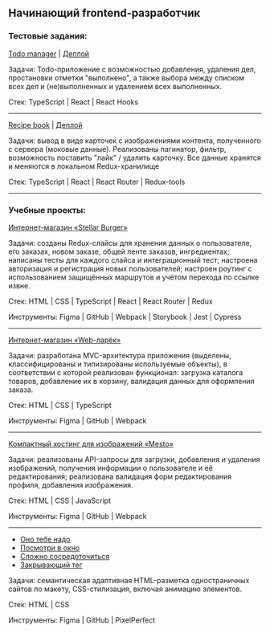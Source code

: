 ## Начинающий frontend-разработчик

### Тестовые задания:

[Todo manager](https://github.com/mcbucco/intern-mindbox-todo) | [Деплой](https://mcbucco.github.io/intern-mindbox-todo/)

Задачи: Todo-приложение с возможностью добавления, удаления дел, простановки отметки "выполнено", а также выбора между списком всех дел и (не)выполненных и удалением всех выполненных. 

Стек: TypeScript | React | React Hooks
***
[Recipe book](https://github.com/mcbucco/Recipe-Book) | [Деплой](https://mcbucco.github.io/Recipe-Book)

Задачи: вывод в виде карточек с изображениями контента, полученного с сервера (моковые данные). Реализованы пагинатор, фильтр, возможность поставить "лайк" / удалить карточку. Все данные хранятся и меняются в локальном Redux-хранилище

Стек: TypeScript | React | React Router | Redux-tools
***
### Учебные проекты:
[Интернет-магазин «Stellar Burger»](https://github.com/mcbucco/stellar-burgers)

Задачи: созданы Redux-слайсы для хранения данных о пользователе, его заказах, новом заказе, общей ленте заказов, ингредиентах; написаны тесты для каждого слайса и интеграционный тест; настроена авторизация и регистрация новых пользователей; настроен роутинг с использованием защищённых маршрутов и учётом перехода по ссылке извне.

Стек: HTML | CSS | TypeScript | React | React Router | Redux

Инструменты: Figma | GitHub | Webpack | Storybook | Jest | Cypress
***
[Интернет-магазин «Web-ларёк»](https://github.com/mcbucco/web-larek-frontend)

Задачи: разработана MVC-архитектура приложения (выделены, классифицированы и типизированы используемые объекты), в соответствии с которой реализован функционал: загрузка каталога товаров, добавление их в корзину, валидация данных для оформления заказа.

Стек: HTML | CSS | TypeScript

Инструменты: Figma | GitHub | Webpack
***
[Компактный хостинг для изображений «Mesto»](https://github.com/mcbucco/mesto-project-ff)

Задачи: реализованы API-запросы для загрузки, добавления и удаления изображений, получения информации о пользователе и её редактирования; реализована валидация форм редактирования профиля, добавления изображения.

Стек: HTML | CSS | JavaScript

Инструменты: Figma | GitHub | Webpack
***
- [Оно тебе надо](https://github.com/mcbucco/ono-tebe-nado)
- [Посмотри в окно](https://github.com/mcbucco/posmotri_v_okno)
- [Сложно сосредоточиться](https://github.com/mcbucco/slozhno-sosredotochitsya)
- [Закрывающий тег](https://github.com/mcbucco/zakrivayuschiy-teg-f)

Задачи: семантическая адаптивная HTML-разметка одностраничных сайтов по макету, CSS-стилизация, включая анимацию элементов.

Стек: HTML | CSS

Инструменты: Figma | GitHub | PixelPerfect



<!--
**mcbucco/mcbucco** is a ✨ _special_ ✨ repository because its `README.md` (this file) appears on your GitHub profile.

Here are some ideas to get you started:

- 🔭 I’m currently working on ...
- 🌱 I’m currently learning ...
- 👯 I’m looking to collaborate on ...
- 🤔 I’m looking for help with ...
- 💬 Ask me about ...
- 📫 How to reach me: ...
- 😄 Pronouns: ...
- ⚡ Fun fact: ...
-->
